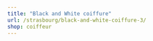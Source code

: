 ```yaml
---
title: "Black and White coiffure"
url: /strasbourg/black-and-white-coiffure-3/
shop: coiffeur
---
```

